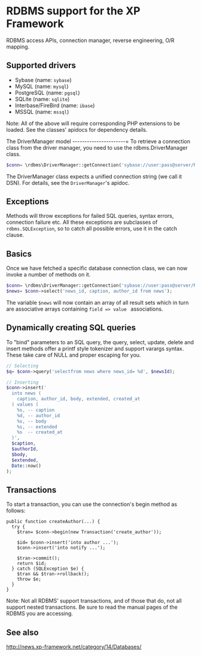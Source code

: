 RDBMS support for the XP Framework
========================================================================
RDBMS access APIs, connection manager, reverse engineering, O/R mapping.

Supported drivers
-----------------

* Sybase (name: `sybase`)
* MySQL (name: `mysql`)
* PostgreSQL (name: `pgsql`)
* SQLite (name: `sqlite`)
* Interbase/FireBird (name: `ibase`)
* MSSQL (name: `mssql`)

Note: All of the above will require corresponding PHP extensions to be
loaded. See the classes' apidocs for dependency details.

The DriverManager model
----------------------=
To retrieve a connection class from the driver manager, you need to use 
the rdbms.DriverManager class. 

```php
$conn= \rdbms\DriverManager::getConnection('sybase://user:pass@server/NICOTINE');
```

The DriverManager class expects a unified connection string (we call it DSN).
For details, see the `DriverManager`'s apidoc.

Exceptions
----------
Methods will throw exceptions for failed SQL queries, syntax errors, connection
failure etc. All these exceptions are subclasses of `rdbms.SQLException`, so to
catch all possible errors, use it in the catch clause.

Basics
------
Once we have fetched a specific database connection class, we can now 
invoke a number of methods on it. 

```php
$conn= \rdbms\DriverManager::getConnection('sybase://user:pass@server/NICOTINE?autoconnect=1');
$news= $conn->select('news_id, caption, author_id from news');
```

The variable `$news` will now contain an array of all result sets
which in turn are associative arrays containing `field => value `
associations.

Dynamically creating SQL queries 
--------------------------------
To "bind" parameters to an SQL query, the query, select, update, delete 
and insert methods offer a printf style tokenizer and support varargs 
syntax. These take care of NULL and proper escaping for you. 

```php
// Selecting
$q= $conn->query('selectfrom news where news_id= %d', $newsId);

// Inserting
$conn->insert('
  into news (
    caption, author_id, body, extended, created_at
  ) values (
    %s, -- caption
    %d, -- author_id
    %s, -- body
    %s, -- extended
    %s  -- created_at
  )',
  $caption,
  $authorId,
  $body,
  $extended,
  Date::now()
);
```

Transactions
------------
To start a transaction, you can use the connection's begin method as 
follows: 

```
public function createAuthor(...) {
  try {
    $tran= $conn->begin(new Transaction('create_author'));

    $id= $conn->insert('into author ...');
    $conn->insert('into notify ...');

    $tran->commit();
    return $id;
  } catch (SQLException $e) {
    $tran && $tran->rollback();
    throw $e;
  }
}
```

Note: Not all RDBMS' support transactions, and of those that do, not all 
support nested transactions. Be sure to read the manual pages of the RDBMS 
you are accessing. 

See also
--------
http://news.xp-framework.net/category/14/Databases/